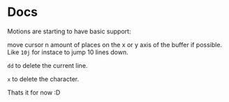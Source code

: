# Docs

Motions are starting to have basic support:

move cursor n amount of places on the x or y axis of the buffer if possible.
Like `10j` for instace to jump 10 lines down.

`dd` to delete the current line.

`x` to delete the character.


Thats it for now :D 